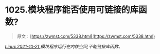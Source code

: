 <!--yml
category: 未分类
date: 0001-01-01 00:00:00
--->

# 1025.模块程序能否使用可链接的库函数?

> 原文：[https://zwmst.com/5338.html](https://zwmst.com/5338.html)

   [ *Linux* ](https://zwmst.com/linux)*[ <time datetime="2021-10-22T00:26:35+08:00"> 2021-10-21 </time> ](https://zwmst.com/5338.html)  模块程序运行在内核空间,不能链接库函数。*